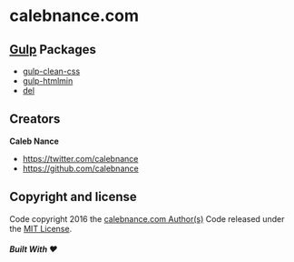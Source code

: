 calebnance.com
=========

[Gulp](https://github.com/gulpjs/gulp) Packages
--------------------
- [gulp-clean-css](https://github.com/scniro/gulp-clean-css)
- [gulp-htmlmin](https://github.com/jonschlinkert/gulp-htmlmin)
- [del](https://github.com/sindresorhus/del)

Creators
--------------------
**Caleb Nance**
- <https://twitter.com/calebnance>
- <https://github.com/calebnance>

Copyright and license
--------------------
Code copyright 2016 the [calebnance.com Author(s)](https://github.com/calebnance/calebnance/graphs/contributors) Code released under the [MIT License](https://github.com/calebnance/calebnance/blob/master/LICENSE).

##### Built With :heart:
